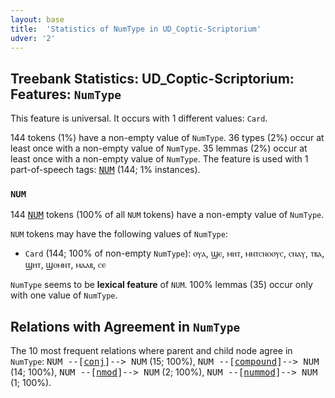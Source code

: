 ```yaml
---
layout: base
title:  'Statistics of NumType in UD_Coptic-Scriptorium'
udver: '2'
---
```


## Treebank Statistics: UD_Coptic-Scriptorium: Features: `NumType`

This feature is universal.
It occurs with 1 different values: `Card`.

144 tokens (1%) have a non-empty value of `NumType`.
36 types (2%) occur at least once with a non-empty value of `NumType`.
35 lemmas (2%) occur at least once with a non-empty value of `NumType`.
The feature is used with 1 part-of-speech tags: <tt><a href="cop_scriptorium-pos-NUM.html">NUM</a></tt> (144; 1% instances).

### `NUM`

144 <tt><a href="cop_scriptorium-pos-NUM.html">NUM</a></tt> tokens (100% of all `NUM` tokens) have a non-empty value of `NumType`.

`NUM` tokens may have the following values of `NumType`:

* `Card` (144; 100% of non-empty `NumType`): ⲟⲩⲁ, ϣⲉ, ⲙⲏⲧ, ⲙⲛⲧⲥⲛⲟⲟⲩⲥ, ⲥⲛⲁⲩ, ⲧⲃⲁ, ϣⲏⲧ, ϣⲟⲙⲛⲧ, ⲙⲁⲁⲃ, ⲥⲉ

`NumType` seems to be **lexical feature** of `NUM`. 100% lemmas (35) occur only with one value of `NumType`.

## Relations with Agreement in `NumType`

The 10 most frequent relations where parent and child node agree in `NumType`:
<tt>NUM --[<tt><a href="cop_scriptorium-dep-conj.html">conj</a></tt>]--> NUM</tt> (15; 100%),
<tt>NUM --[<tt><a href="cop_scriptorium-dep-compound.html">compound</a></tt>]--> NUM</tt> (14; 100%),
<tt>NUM --[<tt><a href="cop_scriptorium-dep-nmod.html">nmod</a></tt>]--> NUM</tt> (2; 100%),
<tt>NUM --[<tt><a href="cop_scriptorium-dep-nummod.html">nummod</a></tt>]--> NUM</tt> (1; 100%).

